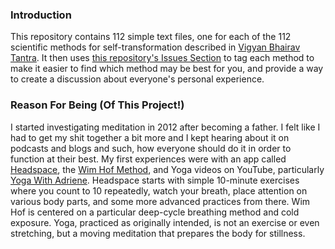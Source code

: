 ### Introduction
This repository contains 112 simple text files, one for each of the 112 scientific methods for self-transformation described in [Vigyan Bhairav Tantra](https://en.wikipedia.org/wiki/Vij%C3%B1%C4%81na_Bhairava_Tantra). It then uses [this repository's Issues Section](https://github.com/Aytwit-Engineering/112_scientific_methods/issues) to tag each method to make it easier to find which method may be best for you, and provide a way to create a discussion about everyone's personal experience.

### Reason For Being (Of This Project!)
I started investigating meditation in 2012 after becoming a father. I felt like I had to get my shit together a bit more and I kept hearing about it on podcasts and blogs and such, how everyone should do it in order to function at their best. My first experiences were with an app called [Headspace](https://www.headspace.com/), the [Wim Hof Method](https://www.wimhofmethod.com/), and Yoga videos on YouTube, particularly [Yoga With Adriene](https://www.youtube.com/user/yogawithadriene). Headspace starts with simple 10-minute exercises where you count to 10 repeatedly, watch your breath, place attention on various body parts, and some more advanced practices from there. Wim Hof is centered on a particular deep-cycle breathing method and cold exposure. Yoga, practiced as originally intended, is not an exercise or even stretching, but a moving meditation that prepares the body for stillness.


